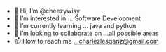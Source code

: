 - 👋 Hi, I’m @cheezywisy
- 👀 I’m interested in ... Software Development
- 🌱 I’m currently learning ... java and python
- 💞️ I’m looking to collaborate on ...all possible areas
- 📫 How to reach me ...charlezlesqariz@gmail.com

<!---
cheezywisy/cheezywisy is a ✨ special ✨ repository because its `README.md` (this file) appears on your GitHub profile.
You can click the Preview link to take a look at your changes.
--->
